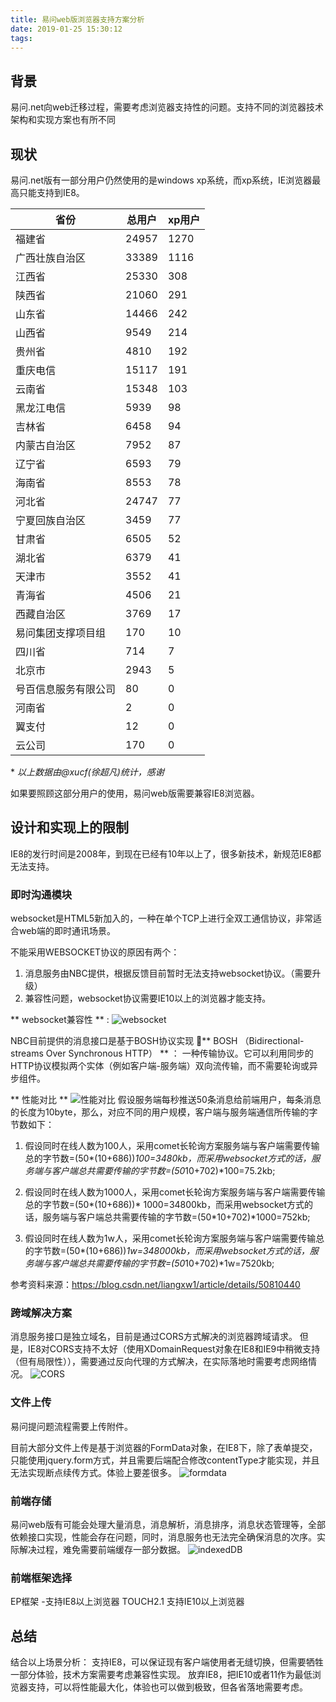 ```yaml
---
title: 易问web版浏览器支持方案分析
date: 2019-01-25 15:30:12
tags:
---
```

背景
---
易问.net向web迁移过程，需要考虑浏览器支持性的问题。支持不同的浏览器技术架构和实现方案也有所不同

现状
---
易问.net版有一部分用户仍然使用的是windows xp系统，而xp系统，IE浏览器最高只能支持到IE8。

|省份|总用户|xp用户|
|----|-----|------|
|福建省|24957|1270|
|广西壮族自治区|33389|1116|
|江西省|25330|308|
|陕西省|21060|291|
|山东省|14466|242|
|山西省|9549|214|
|贵州省|4810|192|
|重庆电信|15117|191|
|云南省|15348|103|
|黑龙江电信|5939|98|
|吉林省|6458|94|
|内蒙古自治区|7952|87|
|辽宁省|6593|79|
|海南省|8553|78|
|河北省|24747|77|
|宁夏回族自治区|3459|77|
|甘肃省|6505|52|
|湖北省|6379|41|
|天津市|3552|41|
|青海省|4506|21|
|西藏自治区|3769|17|
|易问集团支撑项目组|170|10|
|四川省|714|7|
|北京市|2943|5|
|号百信息服务有限公司|80|0|
|河南省|2|0|
|翼支付|12|0|
|云公司|170|0|

\* *以上数据由@xucf(徐超凡)统计，感谢*

如果要照顾这部分用户的使用，易问web版需要兼容IE8浏览器。

设计和实现上的限制
---
IE8的发行时间是2008年，到现在已经有10年以上了，很多新技术，新规范IE8都无法支持。
### 即时沟通模块
websocket是HTML5新加入的，一种在单个TCP上进行全双工通信协议，非常适合web端的即时通讯场景。

不能采用WEBSOCKET协议的原因有两个：
1. 消息服务由NBC提供，根据反馈目前暂时无法支持websocket协议。（需要升级）
2. 兼容性问题，websocket协议需要IE10以上的浏览器才能支持。

** websocket兼容性 ** :
![websocket](websocket.jpg)

NBC目前提供的消息接口是基于BOSH协议实现
** BOSH （Bidirectional-streams Over Synchronous HTTP） ** ： 一种传输协议。它可以利用同步的HTTP协议模拟两个实体（例如客户端-服务端）双向流传输，而不需要轮询或异步组件。

** 性能对比 **
![性能对比](性能对比.png)
假设服务端每秒推送50条消息给前端用户，每条消息的长度为10byte，那么，对应不同的用户规模，客户端与服务端通信所传输的字节数如下：

1. 假设同时在线人数为100人，采用comet长轮询方案服务端与客户端需要传输总的字节数=(50*(10+686))*100=3480kb，而采用websocket方式的话，服务端与客户端总共需要传输的字节数=(50*10+702)*100=75.2kb;

2. 假设同时在线人数为1000人，采用comet长轮询方案服务端与客户端需要传输总的字节数=(50*(10+686))* 1000=34800kb，而采用websocket方式的话，服务端与客户端总共需要传输的字节数=(50*10+702)*1000=752kb;

3.  假设同时在线人数为1w人，采用comet长轮询方案服务端与客户端需要传输总的字节数=(50*(10+686))*1w=348000kb，而采用websocket方式的话，服务端与客户端总共需要传输的字节数=(50*10+702)*1w=7520kb;

参考资料来源：https://blog.csdn.net/liangxw1/article/details/50810440

### 跨域解决方案
消息服务接口是独立域名，目前是通过CORS方式解决的浏览器跨域请求。
但是，IE8对CORS支持不太好（使用XDomainRequest对象在IE8和IE9中稍微支持（但有局限性）），需要通过反向代理的方式解决，在实际落地时需要考虑网络情况。
![CORS](CORS.jpg)

### 文件上传
易问提问题流程需要上传附件。

目前大部分文件上传是基于浏览器的FormData对象，在IE8下，除了表单提交，只能使用jquery.form方式，并且需要后端配合修改contentType才能实现，并且无法实现断点续传方式。体验上要差很多。
![formdata](formdata.jpg)

### 前端存储
易问web版有可能会处理大量消息，消息解析，消息排序，消息状态管理等，全部依赖接口实现，性能会存在问题，同时，消息服务也无法完全确保消息的次序。实际解决过程，难免需要前端缓存一部分数据。
![indexedDB](indexedDB.jpg)

### 前端框架选择
EP框架     -支持IE8以上浏览器
TOUCH2.1   支持IE10以上浏览器

总结
---
结合以上场景分析：
支持IE8，可以保证现有客户端使用者无缝切换，但需要牺牲一部分体验，技术方案需要考虑兼容性实现。
放弃IE8，把IE10或者11作为最低浏览器支持，可以将性能最大化，体验也可以做到极致，但各省落地需要考虑。